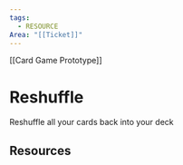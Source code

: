 ```yaml
---
tags:
  - RESOURCE
Area: "[[Ticket]]"
---
```

[[Card Game Prototype]]
# Reshuffle
Reshuffle all your cards back into your deck

## Resources
